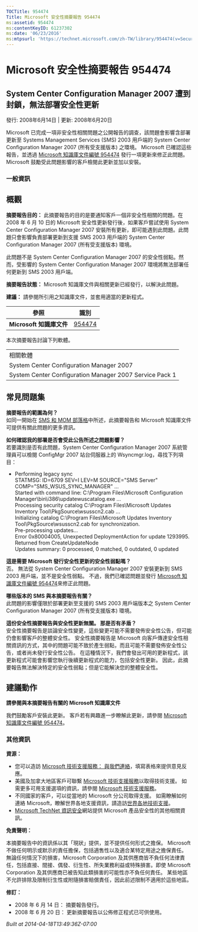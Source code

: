 ```yaml
---
TOCTitle: 954474
Title: Microsoft 安全性摘要報告 954474
ms:assetid: 954474
ms:contentKeyID: 61237302
ms:date: '06/23/2016'
ms:mtpsurl: 'https://technet.microsoft.com/zh-TW/library/954474(v=Security.10)'
---
```



Microsoft 安全性摘要報告 954474
===============================

System Center Configuration Manager 2007 遭到封鎖，無法部署安全性更新
---------------------------------------------------------------------

發行: 2008年6月14日 | 更新: 2008年6月20日

Microsoft 已完成一項非安全性相關問題之公開報告的調查，該問題會影響含部署更新至 Systems Management Services (SMS) 2003 用戶端的 System Center Configuration Manager 2007 (所有受支援版本) 之環境。 Microsoft 已確認這些報告，並透過 [Microsoft 知識庫文件編號 954474](https://support.microsoft.com/kb/954474) 發行一項更新來修正此問題。Microsoft 鼓勵受此問題影響的客戶檢閱此更新並加以安裝。

### 一般資訊

概觀
----


**摘要報告目的：**  此摘要報告的目的是要通知客戶一個非安全性相關的問題。在 2008 年 6 月 10 日的 Microsoft 安全性更新發行後，如果客戶嘗試使用 System Center Configuration Manager 2007 安裝所有更新，即可能遇到此問題。此問題只會影響負責部署更新到支援 SMS 2003 用戶端的 System Center Configuration Manager 2007 (所有受支援版本) 環境。

此問題不是 System Center Configuration Manager 2007 的安全性弱點。然而，受影響的 System Center Configuration Manager 2007 環境將無法部署任何更新到 SMS 2003 用戶端。

**摘要報告狀態：**  Microsoft 知識庫文件與相關更新已經發行，以解決此問題。

**建議：**  請參閱所引用之知識庫文件，並套用適當的更新程式。

| 參照                     | 識別                                             |
|--------------------------|--------------------------------------------------|
| **Microsoft 知識庫文件** | [954474](https://support.microsoft.com/kb/954474) |

本次摘要報告討論下列軟體。

|                                                         |
|---------------------------------------------------------|
| 相關軟體                                                |
| System Center Configuration Manager 2007                |
| System Center Configuration Manager 2007 Service Pack 1 |

常見問題集
----------


**摘要報告的範圍為何？**  
如同一開始在 [SMS 和 MOM 部落格](https://blogs.technet.com/smsandmom/archive/2008/06/12/wsus-offline-scan-catalog-fails-to-sync-on-configmgr-2007.aspx)中所述，此摘要報告和 Microsoft 知識庫文件可提供有關此問題的更多資訊。

**如何確認我的部署是否會受此公告所述之問題影響？**  
若要識別是否有此問題，System Center Configuration Manager 2007 系統管理員可以檢閱 ConfigMgr 2007 站台伺服器上的 Wsyncmgr.log，尋找下列項目：

-   Performing legacy sync  
    STATMSG: ID=6709 SEV=I LEV=M SOURCE="SMS Server" COMP="SMS\_WSUS\_SYNC\_MANAGER" …  
    Started with command line: C:\\Program Files\\Microsoft Configuration Manager\\bin\\i386\\updatewuscatalog.exe …  
    Processing security catalog C:\\Program Files\\Microsoft Updates Inventory Tool\\PkgSource\\wsusscn2.cab ...  
    Initializing catalog C:\\Program Files\\Microsoft Updates Inventory Tool\\PkgSource\\wsusscn2.cab for synchronization.  
    Pre-processing updates...  
    Error 0x80004005, Unexpected DeploymentAction for update 1293995. Returned from CreateUpdateNode  
    Updates summary: 0 processed, 0 matched, 0 outdated, 0 updated

**這是需要 Microsoft 發行安全性更新的安全性弱點嗎？**  
否。 無法從 System Center Configuration Manager 2007 安裝更新到 SMS 2003 用戶端，並不是安全性弱點。 不過，我們已確認問題並發行 [Microsoft 知識庫文件編號 954474](https://support.microsoft.com/kb/954474)來修正此問題。

**哪些版本的 SMS 與本摘要報告有關？**  
此問題的影響僅限於部署更新至支援的 SMS 2003 用戶端版本之 System Center Configuration Manager 2007 (所有受支援版本) 環境。

**這份安全性摘要報告與安全性更新無關。 那是否有矛盾？**  
安全性摘要報告是談論安全性變更，這些變更可能不需要發佈安全性公告，但可能仍會影響客戶的整體安全性。 安全性摘要報告是 Microsoft 向客戶傳達安全性相關資訊的方式，其中的問題可能不致於產生弱點，而且可能不需要發佈安全性公告，或者尚未發行安全性公告。 在這種情況下，我們會發出可用的更新程式，該更新程式可能會影響您執行後續更新程式的能力，包括安全性更新。 因此，此摘要報告無法解決特定的安全性弱點；但是它能解決您的整體安全性。

建議動作
--------


**請參閱與本摘要報告有關的 Microsoft 知識庫文件**

我們鼓勵客戶安裝此更新。 客戶若有興趣進一步瞭解此更新，請參閱 [Microsoft 知識庫文件編號 954474](https://support.microsoft.com/kb/954474)。

### 其他資訊

**資源：** 

-   您可以造訪 [Microsoft 技術支援服務： 與我們連絡](https://support.microsoft.com/common/survey.aspx?scid=sw;en;1257&amp;showpage=1&amp;ws=technet&amp;sd=tech)，填寫表格來提供意見反應。
-   美國及加拿大地區客戶可聯繫 [Microsoft 技術支援服務](https://go.microsoft.com/fwlink/?linkid=21131)以取得技術支援。 如需更多可用支援選項的資訊，請參閱 [Microsoft 技術支援服務](https://support.microsoft.com/)。
-   不同國家的客戶，可以從當地的 Microsoft 分公司取得支援。 如需瞭解如何連絡 Microsoft，瞭解世界各地支援資訊，請造訪[世界各地技術支援](https://go.microsoft.com/fwlink/?linkid=21155)。
-   [Microsoft TechNet 資訊安全](https://www.microsoft.com/taiwan/technet/security/default.mspx)網站提供 Microsoft 產品安全性的其他相關資訊。

**免責聲明：** 

本摘要報告中的資訊係以其「現狀」提供，並不提供任何形式之擔保。 Microsoft 不做任何明示或默示的責任擔保，包括適售性以及適合某特定用途之擔保責任。 無論任何情況下的損害，Microsoft Corporation 及其供應商皆不負任何法律責任，包括直接、間接、偶發、衍生性、所失業務利益或特殊損害。即使 Microsoft Corporation 及其供應商已被告知此類損害的可能性亦不負任何責任。 某些地區不允許排除及限制衍生性或附隨損害賠償責任，因此前述限制不適用於這些地區。

**修訂：** 

-   2008 年 6 月 14 日： 摘要報告發行。
-   2008 年 6 月 20 日： 更新摘要報告以公佈修正程式已可供使用。

*Built at 2014-04-18T13:49:36Z-07:00*
